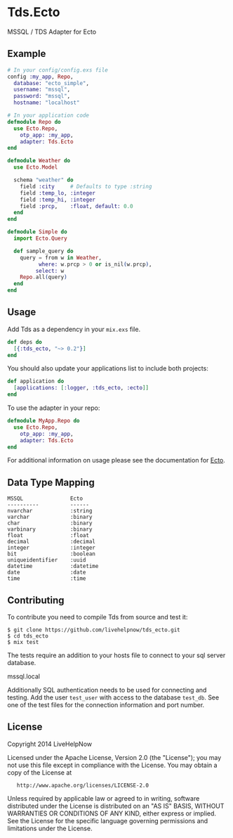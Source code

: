# Tds.Ecto

MSSQL / TDS Adapter for Ecto

## Example
```elixir
# In your config/config.exs file
config :my_app, Repo,
  database: "ecto_simple",
  username: "mssql",
  password: "mssql",
  hostname: "localhost"

# In your application code
defmodule Repo do
  use Ecto.Repo,
    otp_app: :my_app,
    adapter: Tds.Ecto
end

defmodule Weather do
  use Ecto.Model

  schema "weather" do
    field :city     # Defaults to type :string
    field :temp_lo, :integer
    field :temp_hi, :integer
    field :prcp,    :float, default: 0.0
  end
end

defmodule Simple do
  import Ecto.Query

  def sample_query do
    query = from w in Weather,
          where: w.prcp > 0 or is_nil(w.prcp),
         select: w
    Repo.all(query)
  end
end
```

## Usage

Add Tds as a dependency in your `mix.exs` file.

```elixir
def deps do
  [{:tds_ecto, "~> 0.2"}]
end
```

You should also update your applications list to include both projects:
```elixir
def application do
  [applications: [:logger, :tds_ecto, :ecto]]
end
```

To use the adapter in your repo:
```elixir
defmodule MyApp.Repo do
  use Ecto.Repo,
    otp_app: :my_app,
    adapter: Tds.Ecto
end
```

For additional information on usage please see the documentation for [Ecto](http://hexdocs.pm/ecto).

## Data Type Mapping

	MSSQL             	Ecto
	----------        	------
	nvarchar          	:string
	varchar			  	:binary
	char              	:binary
	varbinary		  	:binary
	float             	:float
	decimal           	:decimal
	integer 		  	:integer
	bit 			  	:boolean
	uniqueidentifier  	:uuid
	datetime		  	:datetime
	date			  	:date
	time 			  	:time


## Contributing

To contribute you need to compile Tds from source and test it:

```
$ git clone https://github.com/livehelpnow/tds_ecto.git
$ cd tds_ecto
$ mix test
```

The tests require an addition to your hosts file to connect to your sql server database.

<IP OF SQL SERVER>	mssql.local

Additionally SQL authentication needs to be used for connecting and testing. Add the user `test_user` with access to the database `test_db`. See one of the test files for the connection information and port number.

## License

   Copyright 2014 LiveHelpNow

   Licensed under the Apache License, Version 2.0 (the "License");
   you may not use this file except in compliance with the License.
   You may obtain a copy of the License at

       http://www.apache.org/licenses/LICENSE-2.0

   Unless required by applicable law or agreed to in writing, software
   distributed under the License is distributed on an "AS IS" BASIS,
   WITHOUT WARRANTIES OR CONDITIONS OF ANY KIND, either express or implied.
   See the License for the specific language governing permissions and
   limitations under the License.
